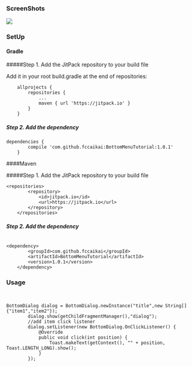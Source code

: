 ### ScreenShots

![](https://ww1.sinaimg.cn/large/006tNc79gy1fdua399ng7g308w0ftwk9.gif)

### SetUp
#### Gradle   

   
#####Step 1. Add the JitPack repository to your build file   

Add it in your root build.gradle at the end of repositories:

```
	allprojects {
		repositories {
			...
			maven { url 'https://jitpack.io' }
		}
	}
```
##### Step 2. Add the dependency

```
dependencies {
		compile 'com.github.fccaikai:BottomMenuTutorial:1.0.1'
	}
```

####Maven

#####Step 1. Add the JitPack repository to your build file   


```
<repositories>
		<repository>
		    <id>jitpack.io</id>
		    <url>https://jitpack.io</url>
		</repository>
	</repositories>
```

##### Step 2. Add the dependency

```

<dependency>
	    <groupId>com.github.fccaikai</groupId>
	    <artifactId>BottomMenuTutorial</artifactId>
	    <version>1.0.1</version>
	</dependency>
```

### Usage

```


BottomDialog dialog = BottomDialog.newInstance("title",new String[]{"item1","item2"});
        dialog.show(getChildFragmentManager(),"dialog");
        //add item click listener
        dialog.setListener(new BottomDialog.OnClickListener() {
            @Override
            public void click(int position) {
                Toast.makeText(getContext(), "" + position, Toast.LENGTH_LONG).show();
            }
        });
```